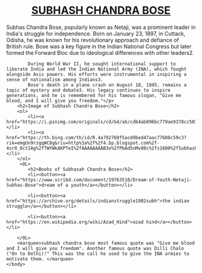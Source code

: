 <html>
    <head>
    </head>
    <body>
        <center>
            <h1><a href="https://youtube.com/shorts/Njb67O45wTE?si=Sy8c4fkt5tJtTWmJ">SUBHASH CHANDRA BOSE</a></h1>
        </center>
        <p>Subhas Chandra Bose, popularly known as Netaji, was a prominent leader in India's struggle for independence. Born on January 23, 1897, in Cuttack, Odisha, he was known for his revolutionary approach and defiance of British rule. Bose was a key figure in the Indian National Congress but later formed the Forward Bloc due to ideological differences with other leaders2.

            During World War II, he sought international support to liberate India and led the Indian National Army (INA), which fought alongside Axis powers. His efforts were instrumental in inspiring a sense of nationalism among Indians3.
            Bose's death in a plane crash on August 18, 1945, remains a topic of mystery and debate3. His legacy continues to inspire generations, and he is remembered for his famous slogan, "Give me blood, and I will give you freedom."</p>
        <h2>Image of Subhash Chandra Bose</h2>
        <ol>
            <li><a href="https://i.pinimg.com/originals/cd/b4/ab/cdb4ab896bc779ae9378cc5078b40ff5.jpg">subhash</a></li>
            <li><a href="https://th.bing.com/th/id/R.4a792760f5acd9bed47aac77608c59c3?rik=emgUn9rzgqWC8g&riu=http%3a%2f%2f4.bp.blogspot.com%2f-4sr0_8ctIAg%2fTWYWkAKPTeI%2fAAAAAAAAB3o%2fPbAd5nMv08c%2fs1600%2fSubhash%2bChandra%2bBose%2bWall%2bPaper.jpg&ehk=p34%2bj8VdZnNXnVMNhyM1HZywcS9%2fJhB5dBTDzKnyv0o%3d&risl=&pid=ImgRaw&r=0">chandra</a></li>
        </ol>
         <OL>   
            <h2>Books of Subhasah Chandra Bose</h2>
            <li><button><a href="https://www.scribd.com/document/19763510/Dream-of-Youth-Netaji-Subhas-Bose">dream of a youth</a></button></li>

            <li><button><a href="https://archive.org/details/indianstruggle1902subh">the indian struggle</a></button></li>

            <li><button><a href="https://en.wikipedia.org/wiki/Azad_Hind">azad hind</a></button></li>

        </OL>
        <marquee>subhash chandra bose most famous quote was "Give me blood and I will give you freedom". Another famous quote was Dilli Chalo ("On to Delhi)!" This was the call he used to give the INA armies to motivate them. </marquee>
    </body>
